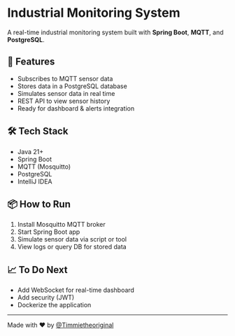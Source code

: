 # Industrial Monitoring System

A real-time industrial monitoring system built with **Spring Boot**, **MQTT**, and **PostgreSQL**.

## 🚀 Features

- Subscribes to MQTT sensor data
- Stores data in a PostgreSQL database
- Simulates sensor data in real time
- REST API to view sensor history
- Ready for dashboard & alerts integration

## 🛠 Tech Stack

- Java 21+
- Spring Boot
- MQTT (Mosquitto)
- PostgreSQL
- IntelliJ IDEA

## 📦 How to Run

1. Install Mosquitto MQTT broker
2. Start Spring Boot app
3. Simulate sensor data via script or tool
4. View logs or query DB for stored data

## 📈 To Do Next

- Add WebSocket for real-time dashboard
- Add security (JWT)
- Dockerize the application

---

Made with ❤️ by [@Timmietheoriginal](https://github.com/Timmietheoriginal)
